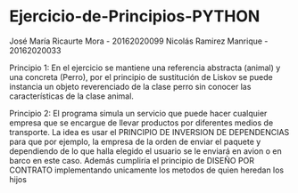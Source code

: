 # Ejercicio-de-Principios-PYTHON

José María Ricaurte Mora - 20162020099
Nicolás Ramirez Manrique - 20162020033

Principio 1:
En el ejercicio se mantiene una referencia abstracta (animal) y una concreta (Perro), por el principio de sustitución de Liskov se puede instancia un objeto reverenciado de la clase perro sin conocer las características de la clase animal. 


Principio 2:
El programa simula un servicio que puede hacer cualquier empresa que se encargue de llevar productos por diferentes medios de transporte. La idea es usar el PRINCIPIO DE INVERSION DE DEPENDENCIAS para que por ejemplo, la empresa de la orden de enviar el paquete y dependiendo de lo que halla elegido el usuario se le enviará en avion o en barco en este caso. Además cumpliría el principio de DISEÑO POR CONTRATO implementando unicamente los metodos de quien heredan los hijos
